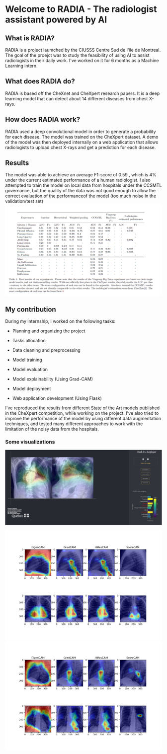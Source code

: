 # Welcome to RADIA -  The radiologist assistant powered by AI

## What is RADIA?

RADIA is a project laumched by the CIUSSS Centre Sud de l'ile de Montreal. The goal of the proejct was to study the feasibility of using AI to assist radiologists in their daily work. 
I've worked on it for 6 months as a Machine Learning intern.

## What does RADIA do?

RADIA  is based off the CheXnet and CheXpert research papers. It is a deep learning model that can detect about 14 different diseases from chest X-rays.

## How does RADIA work?

RADIA used a deep convolutional model in order to generate a probability for each disease. The model was trained on the CheXpert dataset. A demo of  the model was then deployed internally on a web application that allows radiologists to upload chest X-rays and get a prediction for each disease.


## Results

The model was able to achieve an average F1-score of 0.59 , which is 4% under the current estimated performance of a human radiologist. I also attempted 
to train the model on local data from hospitals under the CCSMTL governance, but the quality of the data was not good enough to allow 
the correct evaluation of the performanceof the model (too much noise in the validation/test set)
![final_results.png](figures%2Ffinal_results.png)


## My contribution

During my internship, I worked on the following tasks:
- Planning and organizing the project
- Tasks allocation
- Data cleaning and preprocessing

- Model training
- Model evaluation
- Model explainability (Using Grad-CAM)
- Model deployment
- Web application development (Using Flask)

I've reproduced the results from different State of the Art models published in the CheXpert competition, while working 
on the project. I've also tried to improve the performance of the model by using different data augmentation techniques,
and tested many different approaches to work with the limitation of the noisy data from the hospitals.


### Some visualizations

![webapp.png](figures%2Fwebapp.png)

!["heatmaps generated by gradcam](figures%2Fheatmaps_1.jpg)
![heatmaps_6.jpg](figures%2Fheatmaps_6.jpg)
